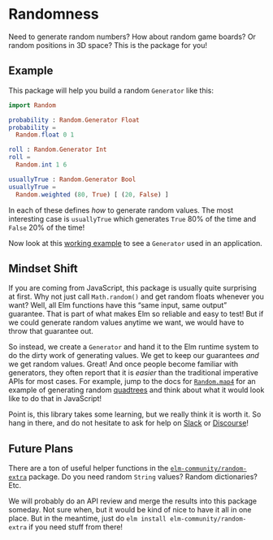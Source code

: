# Randomness

Need to generate random numbers? How about random game boards? Or random positions in 3D space? This is the package for you!


## Example

This package will help you build a random `Generator` like this:

```elm
import Random

probability : Random.Generator Float
probability =
  Random.float 0 1

roll : Random.Generator Int
roll =
  Random.int 1 6

usuallyTrue : Random.Generator Bool
usuallyTrue =
  Random.weighted (80, True) [ (20, False) ]
```

In each of these defines _how_ to generate random values. The most interesting case is `usuallyTrue` which generates `True` 80% of the time and `False` 20% of the time!

Now look at this [working example](https://guide.elm-lang.org/effects/random.html) to see a `Generator` used in an application.


## Mindset Shift

If you are coming from JavaScript, this package is usually quite surprising at first. Why not just call `Math.random()` and get random floats whenever you want? Well, all Elm functions have this “same input, same output” guarantee. That is part of what makes Elm so reliable and easy to test! But if we could generate random values anytime we want, we would have to throw that guarantee out.

So instead, we create a `Generator` and hand it to the Elm runtime system to do the dirty work of generating values. We get to keep our guarantees _and_ we get random values. Great! And once people become familiar with generators, they often report that it is _easier_ than the traditional imperative APIs for most cases. For example, jump to the docs for [`Random.map4`](Random#map4) for an example of generating random [quadtrees](https://en.wikipedia.org/wiki/Quadtree) and think about what it would look like to do that in JavaScript!

Point is, this library takes some learning, but we really think it is worth it. So hang in there, and do not hesitate to ask for help on [Slack](https://elmlang.herokuapp.com/) or [Discourse](https://discourse.elm-lang.org/)!


## Future Plans

There are a ton of useful helper functions in the [`elm-community/random-extra`][extra] package. Do you need random `String` values? Random dictionaries? Etc.

We will probably do an API review and merge the results into this package someday. Not sure when, but it would be kind of nice to have it all in one place. But in the meantime, just do `elm install elm-community/random-extra` if you need stuff from there!

[extra]: https://github.com/elm-community/random-extra
